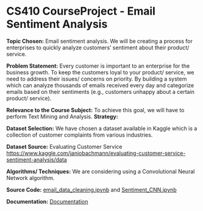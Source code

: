 # CS410 CourseProject - Email Sentiment Analysis

**Topic Chosen:**
Email sentiment analysis. We will be creating a process for enterprises to quickly analyze customers’ sentiment about their product/ service.

**Problem Statement:**
Every customer is important to an enterprise for the business growth. To keep the customers loyal to your product/ service, we need to address their issues/ concerns on priority. By building a system which can analyze thousands of emails received every day and categorize emails based on their sentiments (e.g., customers unhappy about a certain product/ service).

**Relevance to the Course Subject:**
To achieve this goal, we will have to perform Text Mining and Analysis.
**Strategy:**

**Dataset Selection:** We have chosen a dataset available in Kaggle which is a collection of customer complaints from various industries.
 
**Dataset Source:** Evaluating Customer Service https://www.kaggle.com/janiobachmann/evaluating-customer-service-sentiment-analysis/data

**Algorithms/ Techniques:** We are considering using a Convolutional Neural Network algorithm. 

**Source Code:** [email_data_cleaning.ipynb](email_data_cleaning.ipynb) and [Sentiment_CNN.ipynb](Sentiment_CNN_v1.ipynb)

**Documentation:** [Documentation](Documentation.md)
